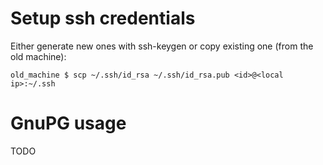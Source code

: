 # Setup ssh credentials

Either generate new ones with ssh-keygen or copy existing one (from the old machine):
```shell
old_machine $ scp ~/.ssh/id_rsa ~/.ssh/id_rsa.pub <id>@<local ip>:~/.ssh
```

# GnuPG usage
TODO
